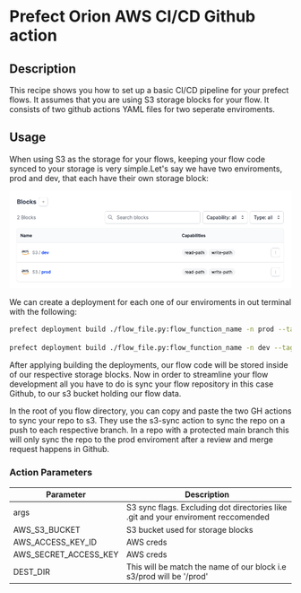 # Prefect Orion AWS CI/CD Github action

## Description

This recipe shows you how to set up a basic CI/CD pipeline for your prefect flows. It assumes that you are using S3 storage blocks for your flow. It consists of two github actions YAML files for two seperate enviroments.

## Usage

When using S3 as the storage for your flows, keeping your flow code synced to your storage is very simple.Let's say we have two enviroments, prod and dev, that each have their own storage block:

![Alt text](../../../imgs/s3block_example.png "Block example")

We can create a deployment for each one of our enviroments in out terminal with the following:

```sh
prefect deployment build ./flow_file.py:flow_function_name -n prod --tag prod --storage-block s3/prod

prefect deployment build ./flow_file.py:flow_function_name -n dev --tag dev --storage-block s3/dev
```

After applying building the deployments, our flow code will be stored inside of our respective storage blocks. Now in order to streamline your flow development all you have to do is sync your flow repository in this case Github, to our s3 bucket holding our flow data.

In the root of you flow directory, you can copy and paste the two GH actions to sync your repo to s3. They use the s3-sync action to sync the repo on a push to each respective branch. In a repo with a protected main branch this will only sync the repo to the prod enviroment after a review and merge request happens in Github.

### Action Parameters

| Parameter             | Description |
| -----------           | ----------- |
| args                  | S3 sync flags. Excluding dot directories like .git and your enviroment reccomended    |
| AWS_S3_BUCKET         | S3 bucket used for storage blocks       |
| AWS_ACCESS_KEY_ID     | AWS creds       |
| AWS_SECRET_ACCESS_KEY | AWS creds       |
| DEST_DIR              | This will be match the name of our block i.e s3/prod will be '/prod'           |
